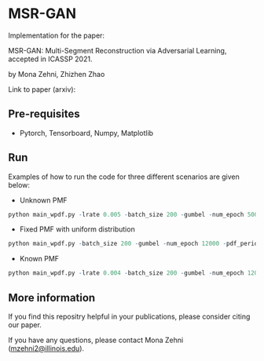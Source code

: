 # MSR-GAN

Implementation for the paper:

MSR-GAN: Multi-Segment Reconstruction via Adversarial Learning, accepted in ICASSP 2021.

by Mona Zehni, Zhizhen Zhao

Link to paper (arxiv):

## Pre-requisites
- Pytorch, Tensorboard, Numpy, Matplotlib

## Run
Examples of how to run the code for three different scenarios are given below:
- Unknown PMF
```r
python main_wpdf.py -lrate 0.005 -batch_size 200 -gumbel -num_epoch 5000 -pdf_periodic -sig_len 64 -mask_len 24 -mid_size 100 -mode_sig tri -num_meas 50000 -seed 0
```
- Fixed PMF with uniform distribution
```r
python main_wpdf.py -batch_size 200 -gumbel -num_epoch 12000 -pdf_periodic -sig_len 64 -mask_len 24 -mid_size 100 -expName exp10_1 -mode_sig tri -num_meas 50000 -seed 0 -unif_pdf
```
- Known PMF
```r
python main_wpdf.py -lrate 0.004 -batch_size 200 -gumbel -num_epoch 12000 -pdf_periodic -sig_len 64 -mask_len 24 -mid_size 100 -mode_sig tri -num_meas 50000 -seed 0 -correct_pdf
```

## More information
If you find this repositry helpful in your publications, please consider citing our paper.

If you have any questions, please contact Mona Zehni (mzehni2@illinois.edu).
